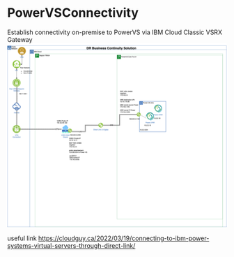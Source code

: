 # PowerVSConnectivity
Establish connectivity on-premise to PowerVS via IBM Cloud Classic VSRX Gateway
![PowerVStoonPremise-Architecture](https://github.com/notras/PowerVSConnectivity/blob/main/GREIpsecPowerVS-GRE.drawio.png)








useful link https://cloudguy.ca/2022/03/19/connecting-to-ibm-power-systems-virtual-servers-through-direct-link/
